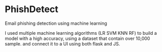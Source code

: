 # PhishDetect
Email phishing detection using machine learning

I used multiple machine learning algorithms (LR SVM KNN RF) to build a
model with a high accuracy, using a dataset that contain
over 10,000 sample. and connect it to a UI using both flask
and JS.
